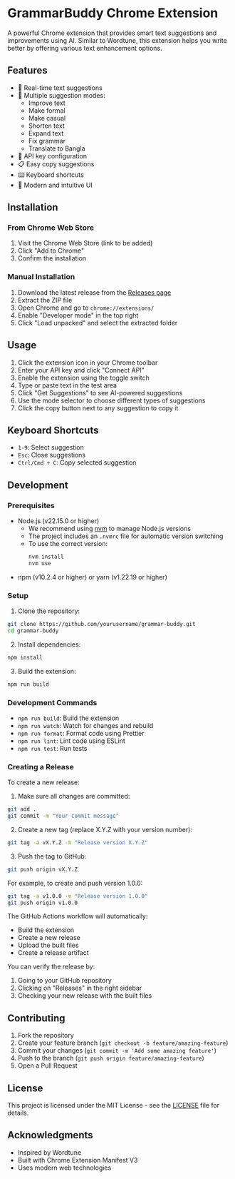 # GrammarBuddy Chrome Extension

A powerful Chrome extension that provides smart text suggestions and improvements using AI. Similar to Wordtune, this extension helps you write better by offering various text enhancement options.

## Features

- 🔄 Real-time text suggestions
- 🎯 Multiple suggestion modes:
  - Improve text
  - Make formal
  - Make casual
  - Shorten text
  - Expand text
  - Fix grammar
  - Translate to Bangla
- 🔑 API key configuration
- 📋 Easy copy suggestions
- ⌨️ Keyboard shortcuts
- 🎨 Modern and intuitive UI

## Installation

### From Chrome Web Store
1. Visit the Chrome Web Store (link to be added)
2. Click "Add to Chrome"
3. Confirm the installation

### Manual Installation
1. Download the latest release from the [Releases page](https://github.com/yourusername/grammar-buddy/releases)
2. Extract the ZIP file
3. Open Chrome and go to `chrome://extensions/`
4. Enable "Developer mode" in the top right
5. Click "Load unpacked" and select the extracted folder

## Usage

1. Click the extension icon in your Chrome toolbar
2. Enter your API key and click "Connect API"
3. Enable the extension using the toggle switch
4. Type or paste text in the test area
5. Click "Get Suggestions" to see AI-powered suggestions
6. Use the mode selector to choose different types of suggestions
7. Click the copy button next to any suggestion to copy it

## Keyboard Shortcuts

- `1-9`: Select suggestion
- `Esc`: Close suggestions
- `Ctrl/Cmd + C`: Copy selected suggestion

## Development

### Prerequisites
- Node.js (v22.15.0 or higher)
  - We recommend using [nvm](https://github.com/nvm-sh/nvm) to manage Node.js versions
  - The project includes an `.nvmrc` file for automatic version switching
  - To use the correct version:
    ```bash
    nvm install
    nvm use
    ```
- npm (v10.2.4 or higher) or yarn (v1.22.19 or higher)

### Setup
1. Clone the repository:
```bash
git clone https://github.com/yourusername/grammar-buddy.git
cd grammar-buddy
```

2. Install dependencies:
```bash
npm install
```

3. Build the extension:
```bash
npm run build
```

### Development Commands
- `npm run build`: Build the extension
- `npm run watch`: Watch for changes and rebuild
- `npm run format`: Format code using Prettier
- `npm run lint`: Lint code using ESLint
- `npm run test`: Run tests

### Creating a Release
To create a new release:

1. Make sure all changes are committed:
```bash
git add .
git commit -m "Your commit message"
```

2. Create a new tag (replace X.Y.Z with your version number):
```bash
git tag -a vX.Y.Z -m "Release version X.Y.Z"
```

3. Push the tag to GitHub:
```bash
git push origin vX.Y.Z
```

For example, to create and push version 1.0.0:
```bash
git tag -a v1.0.0 -m "Release version 1.0.0"
git push origin v1.0.0
```

The GitHub Actions workflow will automatically:
- Build the extension
- Create a new release
- Upload the built files
- Create a release artifact

You can verify the release by:
1. Going to your GitHub repository
2. Clicking on "Releases" in the right sidebar
3. Checking your new release with the built files

## Contributing

1. Fork the repository
2. Create your feature branch (`git checkout -b feature/amazing-feature`)
3. Commit your changes (`git commit -m 'Add some amazing feature'`)
4. Push to the branch (`git push origin feature/amazing-feature`)
5. Open a Pull Request

## License

This project is licensed under the MIT License - see the [LICENSE](LICENSE) file for details.

## Acknowledgments

- Inspired by Wordtune
- Built with Chrome Extension Manifest V3
- Uses modern web technologies 